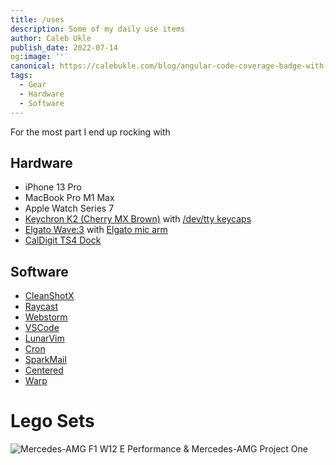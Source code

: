 ```yaml
---
title: /uses
description: Some of my daily use items
author: Caleb Ukle
publish_date: 2022-07-14
og:image: ''
canonical: https://calebukle.com/blog/angular-code-coverage-badge-with-gitlab-ci
tags:
  - Gear
  - Hardware
  - Software
---
```


For the most part I end up rocking with

## Hardware

- iPhone 13 Pro
- MacBook Pro M1 Max
- Apple Watch Series 7
- [Keychron K2 (Cherry MX Brown)](https://www.keychron.com/products/keychron-k2-wireless-mechanical-keyboard)
  with
  [/dev/tty keycaps](https://drop.com/buy/drop-matt3o-mt3-dev-tty-keycap-set)
- [Elgato Wave:3](https://www.elgato.com/en/wave-3) with
  [Elgato mic arm](https://www.elgato.com/en/wave-mic-arm)
- [CalDigit TS4 Dock](https://www.bhphotovideo.com/c/product/1689415-REG/caldigit_ts4_us_amz_caldigit_ts4_thunderbolt_station_4.html)

## Software

- [CleanShotX](https://cleanshot.com/)
- [Raycast](https://www.raycast.com/)
- [Webstorm](https://www.jetbrains.com/webstorm/)
- [VSCode](https://code.visualstudio.com/)
- [LunarVim](https://www.lunarvim.org)
- [Cron](https://cron.com/)
- [SparkMail](https://sparkmailapp.com/)
- [Centered](https://www.centered.app/)
- [Warp](https://www.warp.dev/)

# Lego Sets

![Mercedes-AMG F1 W12 E Performance & Mercedes-AMG Project One]()
